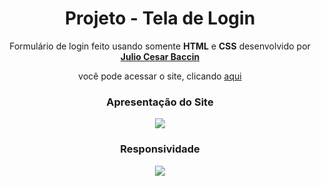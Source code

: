 <h1 align="center"> 
Projeto - Tela de Login
</h1>
 
 <p align="center">
 Formulário de login feito usando somente <strong>HTML</strong> e <strong>CSS</strong> desenvolvido por <a target="_blank" rel="external" href="https://github.com/juliobaccin/"><strong>Julio Cesar Baccin</strong></a>
 </p>

<p align="center">
 você pode acessar o site, clicando <a href="https://juliobaccin.github.io/Projeto-Tela-de-Login/">aqui</a>
</p>

<div align="center">
<h3>
 Apresentação do Site
</h3>    
<img src="https://github.com/juliobaccin/Projeto-Tela-de-Login/blob/main/apresenta%C3%A7%C3%A3o%20site.gif">
 <h3>
  Responsividade
 </h3> 
<img src="https://github.com/juliobaccin/Projeto-Tela-de-Login/blob/main/responsividade.gif">
</div>
